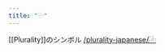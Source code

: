 ```yaml
---
title: "⿻"
---
```


[[Plurality]]のシンボル
[/plurality-japanese/⿻](https://scrapbox.io/plurality-japanese/⿻)
